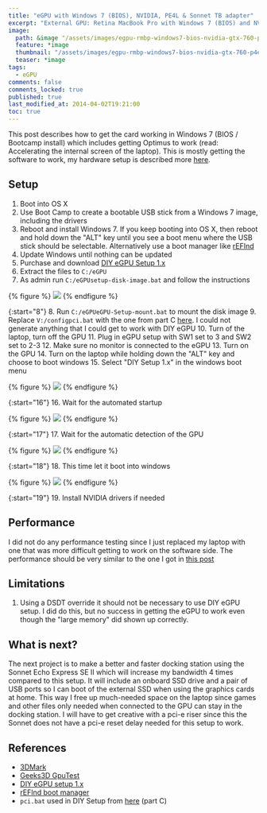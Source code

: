```yaml
---
title: "eGPU with Windows 7 (BIOS), NVIDIA, PE4L & Sonnet TB adapter"
excerpt: "External GPU: Retina MacBook Pro with Windows 7 (BIOS) and NVIDIA GTX 760 using PE4L with Sonnet adapter."
image:
  path: &image "/assets/images/egpu-rmbp-windows7-bios-nvidia-gtx-760-p4el-DIY_detect_GPU-feature.jpg"
  feature: *image
  thumbnail: "/assets/images/egpu-rmbp-windows7-bios-nvidia-gtx-760-p4el-DIY_detect_GPU-feature-th.jpg"
  teaser: *image
tags:
  - eGPU
comments: false
comments_locked: true
published: true
last_modified_at: 2014-04-02T19:21:00
toc: true
---
```

This post describes how to get the card working in Windows 7 (BIOS / Bootcamp install) which includes getting Optimus to work (read: Accelerating the internal screen of the laptop). This is mostly getting the software to work, my hardware setup is described more [here](/projects/external-graphics-card-experiment-part-1).

## Setup
1. Boot into OS X
2. Use Boot Camp to create a bootable USB stick from a Windows 7 image, including the drivers
3. Reboot and install Windows 7. If you keep booting into OS X, then reboot and hold down the "ALT" key until you see a boot menu where the USB stick should be selectable. Alternatively use a boot manager like [rEFInd](http://www.rodsbooks.com/refind/)
4. Update Windows until nothing can be updated
5. Purchase and download [DIY eGPU Setup 1.x](https://egpu.io/diy-egpu-setup-1-30-nando4/)
6. Extract the files to `C:/eGPU`
7. As admin run `C:/eGPUsetup-disk-image.bat` and follow the instructions

{% figure %}
![](/assets/images/egpu-rmbp-windows7-bios-nvidia-gtx-760-p4el-DIY_Setup_Install_Screen.png)
{% endfigure %}

{:start="8"}
8. Run `C:/eGPUeGPU-Setup-mount.bat` to mount the disk image
9. Replace `V:/configpci.bat` with the one from part C [here](https://www.techinferno.com/index.php?/forums/topic/3225-2013-11-mba-gtx5704gbpsc-tbec2-pe4l-21b-win7-kloper/). I could not generate anything that I could get to work with DIY eGPU
10. Turn of the laptop, turn off the GPU
11. Plug in eGPU setup with SW1 set to 3 and SW2 set to 2-3
12. Make sure no monitor is connected to the eGPU
13. Turn on the GPU
14. Turn on the laptop while holding down the "ALT" key and choose to boot windows
15. Select "DIY Setup 1.x" in the windows boot menu

{% figure %}
![](/assets/images/egpu-rmbp-windows7-bios-nvidia-gtx-760-p4el-DIY_Windows_boot_menu.jpg)
{% endfigure %}

{:start="16"}
16. Wait for the automated startup

{% figure %}
![](/assets/images/egpu-rmbp-windows7-bios-nvidia-gtx-760-p4el-DIY_Menu.jpg)
{% endfigure %}

{:start="17"}
17. Wait for the automatic detection of the GPU

{% figure %}
![](/assets/images/egpu-rmbp-windows7-bios-nvidia-gtx-760-p4el-DIY_detect_GPU.jpg)
{% endfigure %}

{:start="18"}
18. This time let it boot into windows

{% figure %}
![](/assets/images/egpu-rmbp-windows7-bios-nvidia-gtx-760-p4el-DIY_Windows_boot_menu_2.jpg)
{% endfigure %}

{:start="19"}
19. Install NVIDIA drivers if needed

## Performance
I did not do any performance testing since I just replaced my laptop with one that was more difficult getting to work on the software side. The performance should be very similar to the one I got in [this post](/projects/external-graphics-card-experiment-part-1)

## Limitations
1. Using a DSDT override it should not be necessary to use DIY eGPU setup. I did do this, but no success in getting the eGPU to work even though the "large memory" did shown up correctly.

## What is next?
The next project is to make a better and faster docking station using the Sonnet Echo Express SE II which will increase my bandwidth 4 times compared to this setup. It will include an onboard SSD drive and a pair of USB ports so I can boot of the external SSD when using the graphics cards at home. This way I free up much-needed space on the laptop since games and other files only needed when connected to the GPU can stay in the docking station. I will have to get creative with a pci-e riser since this the Sonnet does not have a pci-e reset delay needed for this setup to work.

## References
* [3DMark](http://www.futuremark.com/benchmarks/3dmark/all)
* [Geeks3D GpuTest](http://www.geeks3d.com/gputest/)
* [DIY eGPU setup 1.x](https://egpu.io/diy-egpu-setup-1-30-nando4/)
* [rEFInd boot manager](http://www.rodsbooks.com/refind/)
* `pci.bat` used in DIY Setup from [here](https://www.techinferno.com/index.php?/forums/topic/3225-2013-11-mba-gtx5704gbpsc-tbec2-pe4l-21b-win7-kloper/) (part C)
